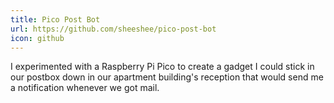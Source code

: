 ```yaml
---
title: Pico Post Bot
url: https://github.com/sheeshee/pico-post-bot
icon: github
---
```

I experimented with a Raspberry Pi Pico to create a gadget I could stick in our postbox down in our apartment building's reception that would send me a notification whenever we got mail.

